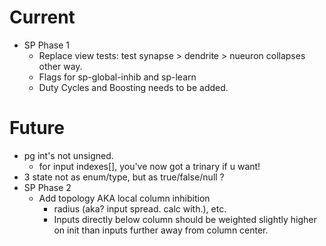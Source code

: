# Current

* SP Phase 1
  * Replace view tests: test synapse > dendrite > nueuron collapses other way.
  * Flags for sp-global-inhib and sp-learn
  * Duty Cycles and Boosting needs to be added.

# Future

* pg int's not unsigned.  
  * for input indexes[], you've now got a trinary if u want!
* 3 state not as enum/type, but as true/false/null ?
* SP Phase 2
  * Add topology AKA local column inhibition 
    * radius (aka? input spread. calc with.), etc.
    * Inputs directly below column should be weighted slightly higher on init
      than inputs further away from column center.

